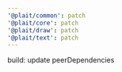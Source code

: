 ```yaml
---
'@plait/common': patch
'@plait/core': patch
'@plait/draw': patch
'@plait/text': patch
---
```


build: update peerDependencies
